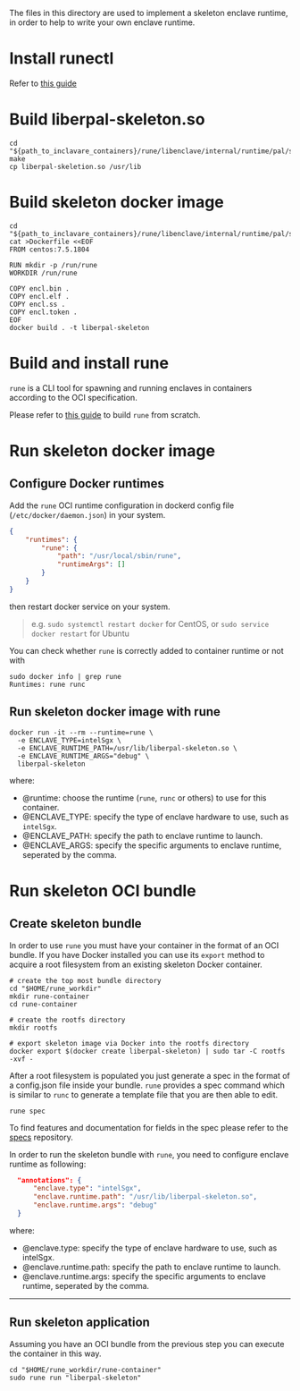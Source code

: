 The files in this directory are used to implement a skeleton enclave runtime,
in order to help to write your own enclave runtime.

# Install runectl
Refer to [this guide](https://github.com/alibaba/inclavare-containers/tree/master/runectl)

# Build liberpal-skeleton.so
```shell
cd "${path_to_inclavare_containers}/rune/libenclave/internal/runtime/pal/skeleton"
make
cp liberpal-skeletion.so /usr/lib
```

# Build skeleton docker image
```shell
cd "${path_to_inclavare_containers}/rune/libenclave/internal/runtime/pal/skeleton"
cat >Dockerfile <<EOF
FROM centos:7.5.1804

RUN mkdir -p /run/rune
WORKDIR /run/rune

COPY encl.bin .
COPY encl.elf .
COPY encl.ss .
COPY encl.token .
EOF
docker build . -t liberpal-skeleton
```

# Build and install rune
`rune` is a CLI tool for spawning and running enclaves in containers according to the OCI specification.

Please refer to [this guide](https://github.com/alibaba/inclavare-containers#rune) to build `rune` from scratch.

# Run skeleton docker image
## Configure Docker runtimes
Add the `rune` OCI runtime configuration in dockerd config file (`/etc/docker/daemon.json`) in your system.

``` JSON
{
	"runtimes": {
		"rune": {
			"path": "/usr/local/sbin/rune",
			"runtimeArgs": []
		}
	}
}
```

then restart docker service on your system.
> e.g. `sudo systemctl restart docker` for CentOS, or `sudo service docker restart` for Ubuntu

You can check whether `rune` is correctly added to container runtime or not with
``` shell
sudo docker info | grep rune
Runtimes: rune runc
```

## Run skeleton docker image with rune
```shell
docker run -it --rm --runtime=rune \
  -e ENCLAVE_TYPE=intelSgx \
  -e ENCLAVE_RUNTIME_PATH=/usr/lib/liberpal-skeleton.so \
  -e ENCLAVE_RUNTIME_ARGS="debug" \
  liberpal-skeleton
```

where:
- @runtime: choose the runtime (`rune`, `runc` or others) to use for this container.
- @ENCLAVE_TYPE: specify the type of enclave hardware to use, such as `intelSgx`.
- @ENCLAVE_PATH: specify the path to enclave runtime to launch.
- @ENCLAVE_ARGS: specify the specific arguments to enclave runtime, seperated by the comma.

# Run skeleton OCI bundle
## Create skeleton bundle
In order to use `rune` you must have your container in the format of an OCI bundle. If you have Docker installed you can use its `export` method to acquire a root filesystem from an existing skeleton Docker container.

``` shell
# create the top most bundle directory
cd "$HOME/rune_workdir"
mkdir rune-container
cd rune-container

# create the rootfs directory
mkdir rootfs

# export skeleton image via Docker into the rootfs directory
docker export $(docker create liberpal-skeleton) | sudo tar -C rootfs -xvf -
```

After a root filesystem is populated you just generate a spec in the format of a config.json file inside your bundle. `rune` provides a spec command which is similar to `runc` to generate a template file that you are then able to edit.

``` shell
rune spec
```

To find features and documentation for fields in the spec please refer to the [specs](https://github.com/opencontainers/runtime-spec) repository.

In order to run the skeleton bundle with `rune`, you need to configure enclave runtime as following:
``` json
  "annotations": {
      "enclave.type": "intelSgx",
      "enclave.runtime.path": "/usr/lib/liberpal-skeleton.so",
      "enclave.runtime.args": "debug"
  }
```

where:

- @enclave.type: specify the type of enclave hardware to use, such as intelSgx.
- @enclave.runtime.path: specify the path to enclave runtime to launch.
- @enclave.runtime.args: specify the specific arguments to enclave runtime, seperated by the comma.
---

## Run skeleton application
Assuming you have an OCI bundle from the previous step you can execute the container in this way.

``` shell
cd "$HOME/rune_workdir/rune-container"
sudo rune run "liberpal-skeleton"
```
